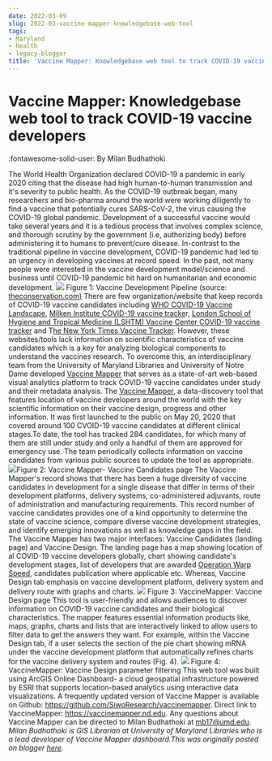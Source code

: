 ```yaml
---
date: 2022-03-09
slug: 2022-03-vaccine-mapper-knowledgebase-web-tool
tags:
- Maryland
- health
- legacy-blogger
title: 'Vaccine Mapper: Knowledgebase web tool to track COVID-19 vaccine developers'
---
```


# Vaccine Mapper: Knowledgebase web tool to track COVID-19 vaccine developers

:fontawesome-solid-user: By Milan Budhathoki 

The World Health Organization declared COVID-19 a pandemic in early 2020 citing that the disease had high human-to-human transmission and it's severity to public health. As the COVID-19 outbreak began, many researchers and bio-pharma around the world were working diligently to find a vaccine that potentially cures SARS-CoV-2, the virus causing the COVID-19 global pandemic. Development of a successful vaccine would take several years and it is a tedious process that involves complex science, and thorough scrutiny by the government (i.e, authorizing body) before administering it to humans to prevent/cure disease. In-contrast to the traditional pipeline in <!-- more --> vaccine development, COVID-19 pandemic had led to an urgency in developing vaccines at record speed. In the past, not many people were interested in the vaccine development model/science and business until COVID-19 pandemic hit hard on humanitarian and economic development. ![](https://lh6.googleusercontent.com/YpC_Xx6wbIInsEZ8VXKxI5uuWb0Z_xysW1bv6ZDqX_eEst82K2LwnwUi6j0BaDdEVWanlLaL0wVwQljI_3ahIWUakyWcpe53k7q8kSZ73G6SPct61KZFJfcVeaVI7t616HZLcLRb) Figure 1: Vaccine Development Pipeline (source: [theconservation.com](https://theconversation.com/where-are-we-at-with-developing-a-vaccine-for-coronavirus-134784)[)](https://www.blogger.com/#) There are few organization/website that keep records of COVID-19 vaccine candidates including [WHO COVID-19 Vaccine Landscape](https://www.who.int/publications/m/item/draft-landscape-of-covid-19-candidate-vaccines), [Milken Institute COVID-19 vaccine tracke](https://covid-19tracker.milkeninstitute.org/)r, [London School of Hygiene and Tropical Medicine (LSHTM) Vaccine Center COVID-19 vaccine tracker](https://vac-lshtm.shinyapps.io/ncov_vaccine_landscape/) and T[he New York Times Vaccine Tracker](https://www.nytimes.com/interactive/2020/science/coronavirus-vaccine-tracker.html). However, these websites/tools lack information on scientific characteristics of vaccine candidates which is a key for analyzing biological components to understand the vaccines research. To overcome this, an interdisciplinary team from the University of Maryland Libraries and University of Notre Dame developed [Vaccine Mapper](https://vaccinemapper.nd.edu) that serves as a state-of-art web-based visual analytics platform to track COVID-19 vaccine candidates under study and their metadata analysis. The [Vaccine Mapper](https://vaccinemapper.nd.edu), a data-discovery tool that features location of vaccine developers around the world with the key scientific information on their vaccine design, progress and other information. It was first launched to the public on May 20, 2020 that covered around 100 CVOID-19 vaccine candidates at different clinical stages.To date, the tool has tracked 284 candidates, for which many of them are still under study and only a handful of them are approved for emergency use. The team periodically collects information on vaccine candidates from various public sources to update the tool as appropriate. ![](https://lh6.googleusercontent.com/G_nd3vAl3u_3dz_rAjmSWjVlMzVSa2fFnJbXYXWBN30qUsZXhtqzutFFbQJjLOv2KQYY3U3npC8TB4RqTTQcXgcQRB9Qxz_bzs8fExjO9XOaa-pWZgef54CH9kkvxHHYqqBSmU84)Figure 2: Vaccine Mapper- Vaccine Candidates page The Vaccine Mapper's record shows that there has been a huge diversity of vaccine candidates in development for a single disease that differ in terms of their development platforms, delivery systems, co-administered adjuvants, route of administration and manufacturing requirements. This record number of vaccine candidates provides one of a kind opportunity to determine the state of vaccine science, compare diverse vaccine development strategies, and identify emerging innovations as well as knowledge gaps in the field. The Vaccine Mapper has two major interfaces: Vaccine Candidates (landing page) and Vaccine Design. The landing page has a map showing location of al COVID-19 vaccine developers globally, chart showing candidate's development stages, list of developers that are awarded [Operation Warp Speed](https://en.wikipedia.org/wiki/Operation_Warp_Speed), candidates publication where applicable etc. Whereas, Vaccine Design tab emphasis on vaccine development platform, delivery system and delivery route with graphs and charts. ![](https://lh5.googleusercontent.com/jn9wz31aNxb5pmTmlLK2SfQ_5LRVSIpsgfkw913zApNTTvatWTzrLsRRizDIbva-DmnVpCJDAwNTca-Cgk0OgCxWaAXWAL2o43mTQ7IpwrqJ3lVW155KVUsOsI3oQi6HjVaff2zi) Figure 3: VaccineMapper: Vaccine Design page This tool is user-friendly and allows audiences to discover information on COVID-19 vaccine candidates and their biological characteristics. The mapper features essential information products like, maps, graphs, charts and lists that are interactively linked to allow users to filter data to get the answers they want. For example, within the Vaccine Design tab, if a user selects the section of the pie chart showing mRNA under the vaccine development platform that automatically refines charts for the vaccine delivery system and routes (Fig. 4). ![](https://lh4.googleusercontent.com/hCu_Wd4ffLgh-IzTr7UeSRZ0SOHdyoLsDBxMEcy4u6pOLnv97Nx34pvIPS8fHO9RKqq-tjpJu1iLDyddypl0Z8y3wufTgjW8RLvhdmT15M_MM6efNtxNeho6DBFishWvvLLVoMAU) Figure 4: VaccineMapper: Vaccine Design parameter filtering This web tool was built using ArcGIS Online Dashboard- a cloud geospatial infrastructure powered by ESRI that supports location-based analytics using interactive data visualizations. A frequently updated version of Vaccine Mapper is available on Github: <https://github.com/SiwoResearch/vaccinemapper>. Direct link to VaccineMapper: <https://vaccinemapper.nd.edu>. Any questions about Vaccine Mapper can be directed to Milan Budhathoki at [mb17@umd.edu](mailto:mb17@umd.edu). _Milan Budhathoki is GIS Librarian at University of Maryland Libraries who is a lead developer of Vaccine Mapper dashboard._*This was originally posted on blogger [here](https://geobtaa.blogspot.com/2022/03/vaccine-mapper-knowledgebase-web-tool.html)*.


